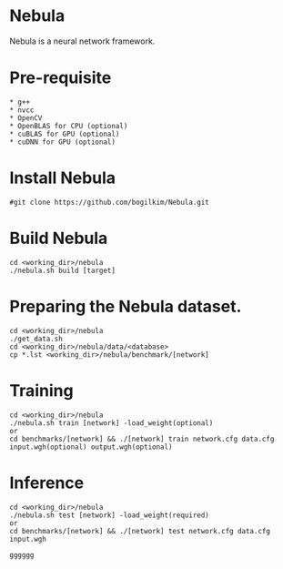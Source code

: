# Nebula
Nebula is a neural network framework.

# Pre-requisite
    * g++
    * nvcc
    * OpenCV
    * OpenBLAS for CPU (optional)
    * cuBLAS for GPU (optional)
    * cuDNN for GPU (optional)

# Install Nebula
    #git clone https://github.com/bogilkim/Nebula.git


# Build Nebula
    cd <working_dir>/nebula
    ./nebula.sh build [target]

# Preparing the Nebula dataset.
	cd <working_dir>/nebula
	./get_data.sh
    cd <working_dir>/nebula/data/<database>
    cp *.lst <working_dir>/nebula/benchmark/[network]

# Training
    cd <working_dir>/nebula
    ./nebula.sh train [network] -load_weight(optional)
    or
    cd benchmarks/[network] && ./[network] train network.cfg data.cfg input.wgh(optional) output.wgh(optional)

# Inference
    cd <working_dir>/nebula
    ./nebula.sh test [network] -load_weight(required)
    or
    cd benchmarks/[network] && ./[network] test network.cfg data.cfg input.wgh

    gggggg
